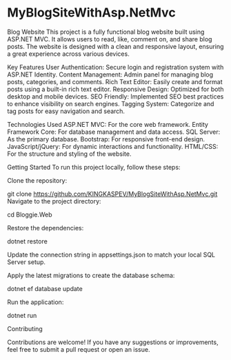 # MyBlogSiteWithAsp.NetMvc


Blog Website
This project is a fully functional blog website built using ASP.NET MVC. It allows users to read, like, comment on, and share blog posts. The website is designed with a clean and responsive layout, ensuring a great experience across various devices.


Key Features
User Authentication: Secure login and registration system with ASP.NET Identity.
Content Management: Admin panel for managing blog posts, categories, and comments.
Rich Text Editor: Easily create and format posts using a built-in rich text editor.
Responsive Design: Optimized for both desktop and mobile devices.
SEO Friendly: Implemented SEO best practices to enhance visibility on search engines.
Tagging System: Categorize and tag posts for easy navigation and search.


Technologies Used
ASP.NET MVC: For the core web framework.
Entity Framework Core: For database management and data access.
SQL Server: As the primary database.
Bootstrap: For responsive front-end design.
JavaScript/jQuery: For dynamic interactions and functionality.
HTML/CSS: For the structure and styling of the website.


Getting Started
To run this project locally, follow these steps:

Clone the repository:

git clone https://github.com/KINGKASPEV/MyBlogSiteWithAsp.NetMvc.git
Navigate to the project directory:

cd Bloggie.Web


Restore the dependencies:


dotnet restore


Update the connection string in appsettings.json to match your local SQL Server setup.


Apply the latest migrations to create the database schema:


dotnet ef database update


Run the application:

dotnet run


Contributing


Contributions are welcome! If you have any suggestions or improvements, feel free to submit a pull request or open an issue.
